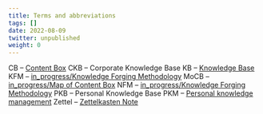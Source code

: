 ```yaml
---
title: Terms and abbreviations
tags: []
date: 2022-08-09
twitter: unpublished
weight: 0
---
```


CB – [Content Box](Content%20Box.md)
CKB – Corporate Knowledge Base
KB – [Knowledge Base](Knowledge%20Base.md)
KFM – [in_progress/Knowledge Forging Methodology](in_progress\Knowledge%20Forging%20Methodology.md)
MoCB – [in_progress/Map of Content Box](in_progress\Map%20of%20Content%20Box.md)
NFM – [in_progress/Knowledge Forging Methodology](in_progress\Knowledge%20Forging%20Methodology.md)
PKB – Personal Knowledge Base
PKM – [Personal knowledge management](https://en.wikipedia.org/wiki/Personal_knowledge_management)
Zettel – [Zettelkasten Note](Zettel.md)
